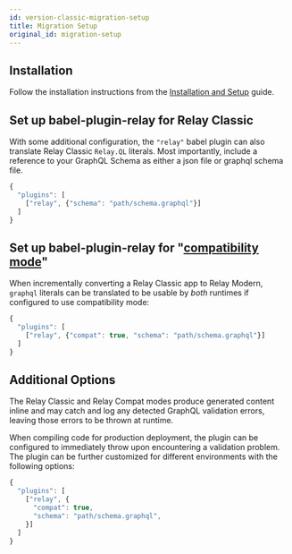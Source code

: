 ```yaml
---
id: version-classic-migration-setup
title: Migration Setup
original_id: migration-setup
---
```


## Installation

Follow the installation instructions from the [Installation and Setup](./installation-and-setup) guide.

## Set up babel-plugin-relay for Relay Classic

With some additional configuration, the `"relay"` babel plugin can also translate
Relay Classic `Relay.QL` literals. Most importantly, include a reference to your GraphQL Schema as either a json file or graphql schema file.

```javascript
{
  "plugins": [
    ["relay", {"schema": "path/schema.graphql"}]
  ]
}
```

## Set up babel-plugin-relay for "[compatibility mode](./relay-compat.html)"

When incrementally converting a Relay Classic app to Relay Modern, `graphql`
literals can be translated to be usable by *both* runtimes if configured to use
compatibility mode:

```javascript
{
  "plugins": [
    ["relay", {"compat": true, "schema": "path/schema.graphql"}]
  ]
}
```

## Additional Options

The Relay Classic and Relay Compat modes produce generated content inline and may
catch and log any detected GraphQL validation errors, leaving those errors to be
thrown at runtime.

When compiling code for production deployment, the plugin can be configured to immediately throw upon encountering a validation problem. The plugin can be further customized for different environments with the following options:

```javascript
{
  "plugins": [
    ["relay", {
      "compat": true,
      "schema": "path/schema.graphql",
    }]
  ]
}
```
